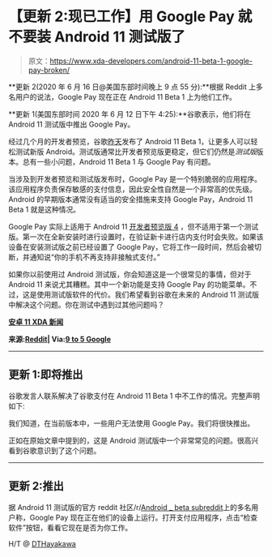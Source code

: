 # 【更新 2:现已工作】用 Google Pay 就不要装 Android 11 测试版了

> 原文：<https://www.xda-developers.com/android-11-beta-1-google-pay-broken/>

**更新 2(2020 年 6 月 16 日@美国东部时间晚上 9 点 55 分):**根据 Reddit 上多名用户的说法，Google Pay 现在正在 Android 11 Beta 1 上为他们工作。

**更新 1(美国东部时间 2020 年 6 月 12 日下午 4:25):**谷歌表示，他们将在 Android 11 测试版中推出 Google Pay。

经过几个月的开发者预览，谷歌[昨天](https://www.xda-developers.com/android-11-beta-1-update-live-google-pixel-2-3-3a-4-xl-device-controls-api-quick-settings-media-controls/)发布了 Android 11 Beta 1，让更多人可以轻松测试新版 Android。测试版通常比开发者预览版更稳定，但它们仍然是*测试版*版本。总有一些小问题，Android 11 Beta 1 与 Google Pay 有问题。

当涉及到开发者预览和测试版发布时，Google Pay 是一个特别脆弱的应用程序。该应用程序负责保存敏感的支付信息，因此安全性自然是一个非常高的优先级。Android 的早期版本通常没有适当的安全措施来支持 Google Pay，Android 11 Beta 1 就是这种情况。

Google Pay 实际上适用于 Android 11 [开发者预览版 4](https://www.xda-developers.com/android-11-developer-preview-4-google-everything-new-hidden-development-feature/) ，但不适用于第一个测试版。第一次在全新安装时进行设置时，在验证新卡进行店内支付时会失败。如果该设备在安装测试版之前已经设置了 Google Pay，它将工作一段时间，然后会被切断，并通知说“你的手机不再支持非接触式支付。”

如果你以前使用过 Android 测试版，你会知道这是一个很常见的事情，但对于 Android 11 来说尤其糟糕。其中一个新功能是支持 Google Pay 的功能菜单。不过，这是使用测试版软件的代价。我们希望看到谷歌在未来的 Android 11 测试版中解决这个问题。你在测试中遇到过其他问题吗？

**[安卓 11 XDA 新闻](https://www.xda-developers.com/tag/android-11/)**

**来源:[Reddit](https://www.reddit.com/r/Android/comments/h0n3lm/google_pay_thinks_android_11_beta_is_either/)| Via:[9 to 5 Google](https://9to5google.com/2020/06/11/google-pay-android-11-beta/)**

* * *

## 更新 1:即将推出

谷歌发言人联系解决了谷歌支付在 Android 11 Beta 1 中不工作的情况。完整声明如下:

我们知道，在当前版本中，一些用户无法使用 Google Pay。我们将很快推出。

正如在原始文章中提到的，这是 Android 测试版中一个非常常见的问题。很高兴看到谷歌意识到了这个问题。

* * *

## 更新 2:推出

据 Android 11 测试版的官方 reddit 社区/r/[Android _ beta subreddit](https://www.reddit.com/r/android_beta/comments/hadwgj/google_pay_back_to_the_game/)上的多名用户称，Google Pay 现在正在他们的设备上运行。打开支付应用程序，点击“检查软件”按钮，看看它现在是否为你工作。

H/T @ [DTHayakawa](https://twitter.com/DTHayakawa/status/1273059370226548736)